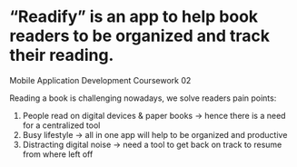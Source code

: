 # “Readify” is an app to help book readers to be organized and track their reading.
Mobile Application Development Coursework 02

Reading a book is challenging nowadays, we solve readers pain points:

  1. People read on digital devices & paper books → hence there is a need for a centralized tool
  2. Busy lifestyle → all in one app will help to be organized and productive
  3. Distracting digital noise → need a tool to get back on track to resume from where left off

